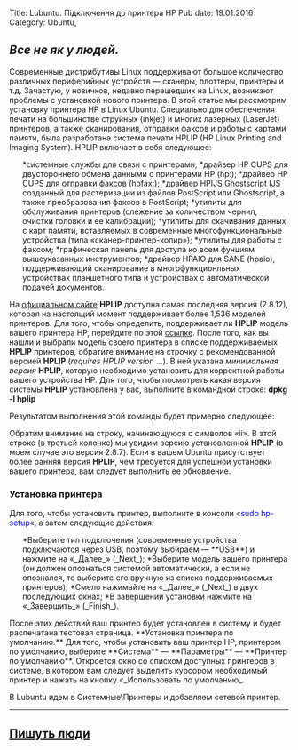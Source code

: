 Title: Lubuntu. Підключення до принтера HP
Pub date: 19.01.2016
Category: Ubuntu, 

_Все не як у людей._
-----

Современные дистрибутивы Linux поддерживают большое количество различных периферийных устройств — сканеры, плоттеры, принтеры и т.д. Зачастую, у новичков, недавно перешедших на Linux, возникают проблемы с установкой нового принтера. В этой статье мы рассмотрим установку принтера HP в Linux Ubuntu.
Специально для обеспечения печати на большинстве струйных (inkjet) и многих лазерных (LaserJet) принтеров, а также сканирования, отправки факсов и работы с картами памяти, была разработана система печати HPLIP (HP Linux Printing and Imaging System).
HPLIP включает в себя следующее:
<ul>
 	*системные службы для связи с принтерами;
 	*драйвер HP CUPS для двустороннего обмена данными с принтерами HP (hp:);
 	*драйвер HP CUPS для отправки факсов (hpfax:);
 	*драйвер HPIJS Ghostscript IJS созданный для растеризации из файлов PostScript или Ghostscript, а также преобразования факсов в PostScript;
 	*утилиты для обслуживания принтеров (слежение за количеством чернил, очистки головки и ее калибрации);
 	*утилиты для скачивания данных с карт памяти, вставляемых в современные многофункциональные устройства (типа «сканер-принтер-копир»);
 	*утилиты для работы с факсом;
 	*графическая панель для доступа ко всем фунциям вышеуказанных инструментов;
 	*драйвер HPAIO для SANE (hpaio), поддерживающий сканирование в многофункционльных устройствах планшетного типа и устройствах с автоматической подачей документов.
</ul>


На <a href="https://hplipopensource.com/hplip-web/index.html">официальном сайте</a> **HPLIP** доступна самая последняя версия (2.8.12), которая на настоящий момент поддерживает более 1,536 моделей принтеров.
Для того, чтобы определить, поддерживает ли **HPLIP** модель вашего принтера HP, перейдите по этой <a href="https://hplipopensource.com/hplip-web/supported_devices/index.html">ссылке</a>.
После того, как вы нашли и выбрали модель своего принтера в списке поддерживаемых **HPLIP** принтеров, обратите внимание на строчку с рекомендованной версией **HPLIP** (_requires HPLIP version_ …). В ней указана _минимальная версия_ **HPLIP**, которую необходимо установить для корректной работы вашего устройства HP.
Для того, чтобы посмотреть какая версия системы **HPLIP** установлена у вас, выполните в командной строке:
**dpkg -l hplip**

Результатом выполнения этой команды будет примерно следующее:

Обратим внимание на строку, начинающуюся с символов «ii». В этой строке (в третьей колонке) мы увидим версию установленной **HPLIP** (в моем случае это версия 2.8.7).
Если в вашем Ubuntu присутствует более ранняя версия **HPLIP**, чем требуется для успешной установки вашего принтера, вам следует выполнить ее обновление.
<h3>Установка принтера</h3>
Для того, чтобы установить принтер, выполните в консоли «<span style="color: #0000ff;">sudo hp-setup</span>«, а затем следующие действия:
<ol>
 	*Выберите тип подключения (современные устройства подключаются через USB, поэтому выбираем — **USB**) и нажмите на «_Далее_» (_Next_);
 	*Выберите модель вашего принтера (он должен опознаться системой автоматически, а если не опознался, то выберите его вручную из списка поддерживаемых принтеров);
 	*Смело нажимайте на «_Далее_» (_Next_) в двух последующих окнах;
 	*В завершении установки нажмите на «_Завершить_» (_Finish_).
</ol>
После этих действий ваш принтер будет установлен в систему и будет распечатана тестовая страница.
**Установка принтера по умолчанию.**
Для того, чтобы установить ваш принтер HP, принтером по умолчанию, выберите **Система** — **Параметры** — **Принтер по умолчанию**.
Откроется окно со списком доступных принтеров в системе, в котором вам следует выделить курсором необходимый принтер и нажать на кнопку «_Использовать по умолчанию_.

В Lubuntu идем в Системные\Принтеры и добавляем сетевой принтер.

-----
<a href="http://linuxway.ru/poleznoe/ustanovka-printera-hp-v-linux-ubuntu/" target="_blank">Пишуть люди</a>
-----